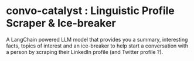 # convo-catalyst : Linguistic Profile Scraper & Ice-breaker
A LangChain powered LLM model that provides you a summary, interesting facts, topics of interest and an ice-breaker to help start a conversation with a person by scraping their LinkedIn profile (and Twitter profile ?).
